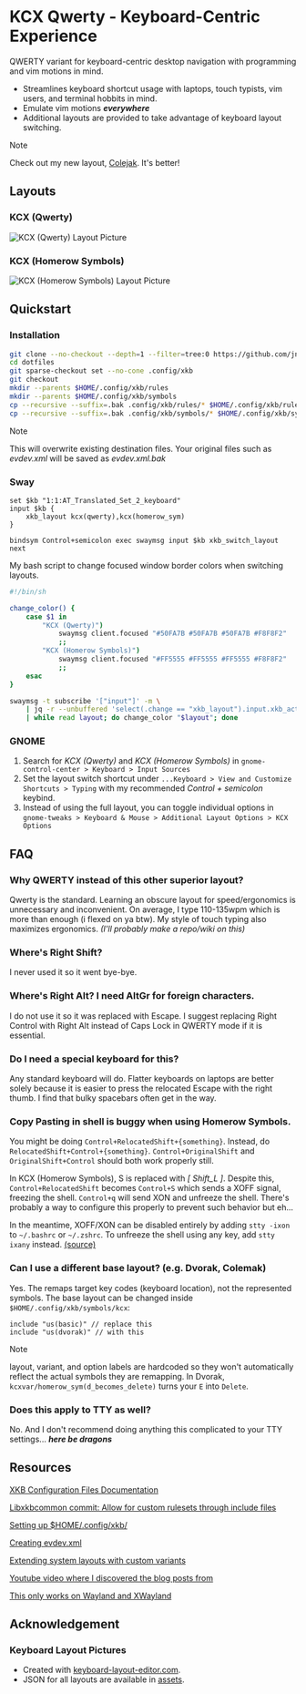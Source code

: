 KCX Qwerty - Keyboard-Centric Experience 
========================================

QWERTY variant for keyboard-centric desktop navigation with programming and vim motions in mind.

- Streamlines keyboard shortcut usage with laptops, touch typists, 
vim users, and terminal hobbits in mind.
- Emulate vim motions ***everywhere***
- Additional layouts are provided to take advantage of keyboard layout switching. 

> [!NOTE]
> Check out my new layout, [Colejak][colejak]. It's better! 

Layouts
-------

### KCX (Qwerty)
![KCX (Qwerty) Layout Picture][kcx-qwerty-pic]

### KCX (Homerow Symbols)
![KCX (Homerow Symbols) Layout Picture][kcx-homerow-symbols-pic]

Quickstart
----------

### Installation

```sh
git clone --no-checkout --depth=1 --filter=tree:0 https://github.com/jnz1g/dotfiles
cd dotfiles
git sparse-checkout set --no-cone .config/xkb
git checkout
mkdir --parents $HOME/.config/xkb/rules
mkdir --parents $HOME/.config/xkb/symbols
cp --recursive --suffix=.bak .config/xkb/rules/* $HOME/.config/xkb/rules/
cp --recursive --suffix=.bak .config/xkb/symbols/* $HOME/.config/xkb/symbols/
```

> [!NOTE]
> This will overwrite existing destination files. Your original files such as *evdev.xml*
will be saved as *evdev.xml.bak*

### Sway
```
set $kb "1:1:AT_Translated_Set_2_keyboard"
input $kb {
    xkb_layout kcx(qwerty),kcx(homerow_sym)
}
```

```
bindsym Control+semicolon exec swaymsg input $kb xkb_switch_layout next
```

My bash script to change focused window border colors when switching layouts.

```sh
#!/bin/sh

change_color() {
    case $1 in 
        "KCX (Qwerty)")
            swaymsg client.focused "#50FA7B #50FA7B #50FA7B #F8F8F2"
            ;;
        "KCX (Homerow Symbols)")
            swaymsg client.focused "#FF5555 #FF5555 #FF5555 #F8F8F2"
            ;;
    esac
}

swaymsg -t subscribe '["input"]' -m \
    | jq -r --unbuffered 'select(.change == "xkb_layout").input.xkb_active_layout_name' \
    | while read layout; do change_color "$layout"; done
```


### GNOME

1. Search for *KCX (Qwerty)* and *KCX (Homerow Symbols)* in `gnome-control-center > Keyboard > Input Sources`
2. Set the layout switch shortcut under `...Keyboard > View and Customize Shortcuts > Typing`
with my recommended *Control + semicolon* keybind.
3. Instead of using the full layout, you can toggle individual options in
`gnome-tweaks > Keyboard & Mouse > Additional Layout Options > KCX Options`

FAQ
---

### Why QWERTY instead of this other superior layout?

Qwerty is the standard. Learning an obscure layout for speed/ergonomics is unnecessary and inconvenient. 
On average, I type 110-135wpm which is more than enough (i flexed on ya btw). My style of touch typing
also maximizes ergonomics. *(I'll probably make a repo/wiki on this)*

### Where's Right Shift?

I never used it so it went bye-bye.

### Where's Right Alt? I need AltGr for foreign characters.

I do not use it so it was replaced with Escape. I suggest replacing Right Control with Right Alt instead
of Caps Lock in QWERTY mode if it is essential.

### Do I need a special keyboard for this?

Any standard keyboard will do. Flatter keyboards on laptops are better solely because it is easier
to press the relocated Escape with the right thumb. I find that bulky spacebars often get in the way.

### Copy Pasting in shell is buggy when using Homerow Symbols.

You might be doing `Control+RelocatedShift+{something}`. Instead, do 
`RelocatedShift+Control+{something}`. `Control+OriginalShift` and `OriginalShift+Control`
should both work properly still.
>
In KCX (Homerow Symbols), S is replaced with *[ Shift_L ]*. Despite this, 
`Control+RelocatedShift` becomes `Control+S` which sends a XOFF signal, freezing
the shell. `Control+q` will send XON and unfreeze the shell. There's probably a
way to configure this properly to prevent such behavior but eh...
>
In the meantime, XOFF/XON can be disabled  entirely by adding `stty -ixon` to 
`~/.bashrc` or `~/.zshrc`. To unfreeze the shell using any key, add `stty ixany` 
instead. [(source)][xoff/xon]

### Can I use a different base layout? (e.g. Dvorak, Colemak)

Yes. The remaps target key codes (keyboard location), not the represented 
symbols. The base layout can be changed inside `$HOME/.config/xkb/symbols/kcx`:
```
include "us(basic)" // replace this
include "us(dvorak)" // with this
```

> [!NOTE]
> layout, variant, and option labels are hardcoded so they won't
automatically reflect the actual symbols they are remapping. In Dvorak,
`kcxvar/homerow_sym(d_becomes_delete)` turns your `E` into `Delete`.

### Does this apply to TTY as well?
No. And I don't recommend doing anything this complicated to your TTY
settings... ***here be dragons***

Resources
---------

[XKB Configuration Files Documentation](https://www.charvolant.org/doug/xkb/html/node5.html#SECTION00054000000000000000)

[Libxkbcommon commit: Allow for custom rulesets through include files](https://github.com/xkbcommon/libxkbcommon/pull/108/commits/bc4a691cb9f45c3309c78c997e00212f0978d082)

[Setting up $HOME/.config/xkb/](https://who-t.blogspot.com/2020/02/user-specific-xkb-configuration-part-1.html)

[Creating evdev.xml](https://who-t.blogspot.com/2020/07/user-specific-xkb-configuration-part-2.html)

[Extending system layouts with custom variants](https://who-t.blogspot.com/2020/08/user-specific-xkb-configuration-part-3.html)

[Youtube video where I discovered the blog posts from](https://www.youtube.com/watch?v=utqpa_8SXkA)

[This only works on Wayland and XWayland](https://who-t.blogspot.com/2020/09/no-user-specific-xkb-configuration-in-x.html)

Acknowledgement
---------------

### Keyboard Layout Pictures
- Created with [keyboard-layout-editor.com][keyboard-layout-editor]. 
- JSON for all layouts are available in [assets][assets].

[kcx-qwerty-pic]: https://github.com/jnz1g/kcx-qwerty/blob/main/assets/kcx-qwerty.png
[kcx-homerow-symbols-pic]: https://github.com/jnz1g/kcx-qwerty/blob/main/assets/kcx-homerow-symbols.png
[assets]: https://github.com/jnz1g/kcx-qwerty/tree/main/assets
[colejak]: https://github.com/jnz1g/colejak

[keyboard-layout-editor]: http://www.keyboard-layout-editor.com/
[xoff/xon]: https://unix.stackexchange.com/a/12108/593070
